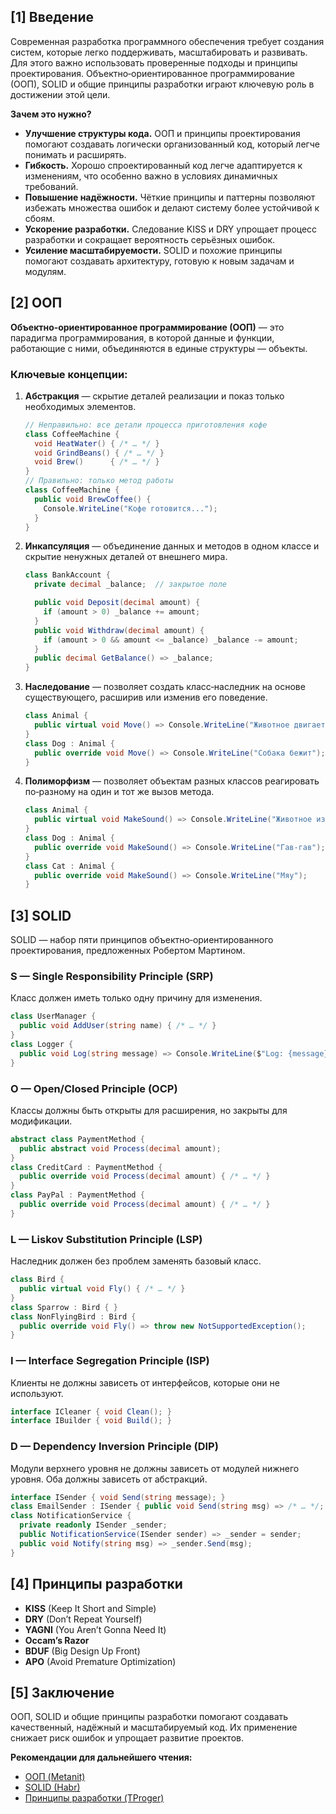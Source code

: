 ## [1] Введение

Современная разработка программного обеспечения требует создания систем, которые легко поддерживать, масштабировать и развивать. Для этого важно использовать проверенные подходы и принципы проектирования. Объектно‑ориентированное программирование (ООП), SOLID и общие принципы разработки играют ключевую роль в достижении этой цели.

**Зачем это нужно?**

- **Улучшение структуры кода.** ООП и принципы проектирования помогают создавать логически организованный код, который легче понимать и расширять.
- **Гибкость.** Хорошо спроектированный код легче адаптируется к изменениям, что особенно важно в условиях динамичных требований.
- **Повышение надёжности.** Чёткие принципы и паттерны позволяют избежать множества ошибок и делают систему более устойчивой к сбоям.
- **Ускорение разработки.** Следование KISS и DRY упрощает процесс разработки и сокращает вероятность серьёзных ошибок.
- **Усиление масштабируемости.** SOLID и похожие принципы помогают создавать архитектуру, готовую к новым задачам и модулям.

## [2] ООП

**Объектно‑ориентированное программирование (ООП)** — это парадигма программирования, в которой данные и функции, работающие с ними, объединяются в единые структуры — объекты.

### Ключевые концепции:

1. **Абстракция** — скрытие деталей реализации и показ только необходимых элементов.
    
    ```csharp
    // Неправильно: все детали процесса приготовления кофе
    class CoffeeMachine {
      void HeatWater() { /* … */ }
      void GrindBeans() { /* … */ }
      void Brew()      { /* … */ }
    }
    // Правильно: только метод работы
    class CoffeeMachine {
      public void BrewCoffee() {
        Console.WriteLine("Кофе готовится...");
      }
    }
    ```
    
2. **Инкапсуляция** — объединение данных и методов в одном классе и скрытие ненужных деталей от внешнего мира.
    
    ```csharp
    class BankAccount {
      private decimal _balance;  // закрытое поле
    
      public void Deposit(decimal amount) {
        if (amount > 0) _balance += amount;
      }
      public void Withdraw(decimal amount) {
        if (amount > 0 && amount <= _balance) _balance -= amount;
      }
      public decimal GetBalance() => _balance;
    }
    ```
    
3. **Наследование** — позволяет создать класс‑наследник на основе существующего, расширив или изменив его поведение.
    
    ```csharp
    class Animal {
      public virtual void Move() => Console.WriteLine("Животное двигается");
    }
    class Dog : Animal {
      public override void Move() => Console.WriteLine("Собака бежит");
    }
    ```
    
4. **Полиморфизм** — позволяет объектам разных классов реагировать по‑разному на один и тот же вызов метода.
    
    ```csharp
    class Animal {
      public virtual void MakeSound() => Console.WriteLine("Животное издаёт звук");
    }
    class Dog : Animal {
      public override void MakeSound() => Console.WriteLine("Гав‑гав");
    }
    class Cat : Animal {
      public override void MakeSound() => Console.WriteLine("Мяу");
    }
    ```
    

## [3] SOLID

SOLID — набор пяти принципов объектно‑ориентированного проектирования, предложенных Робертом Мартином.

### S — Single Responsibility Principle (SRP)

Класс должен иметь только одну причину для изменения.

```csharp
class UserManager {
  public void AddUser(string name) { /* … */ }
}
class Logger {
  public void Log(string message) => Console.WriteLine($"Log: {message}");
}
```

### O — Open/Closed Principle (OCP)

Классы должны быть открыты для расширения, но закрыты для модификации.

```csharp
abstract class PaymentMethod {
  public abstract void Process(decimal amount);
}
class CreditCard : PaymentMethod {
  public override void Process(decimal amount) { /* … */ }
}
class PayPal : PaymentMethod {
  public override void Process(decimal amount) { /* … */ }
}
```

### L — Liskov Substitution Principle (LSP)

Наследник должен без проблем заменять базовый класс.

```csharp
class Bird {
  public virtual void Fly() { /* … */ }
}
class Sparrow : Bird { }
class NonFlyingBird : Bird {
  public override void Fly() => throw new NotSupportedException();
}
```

### I — Interface Segregation Principle (ISP)

Клиенты не должны зависеть от интерфейсов, которые они не используют.

```csharp
interface ICleaner { void Clean(); }
interface IBuilder { void Build(); }
```

### D — Dependency Inversion Principle (DIP)

Модули верхнего уровня не должны зависеть от модулей нижнего уровня. Оба должны зависеть от абстракций.

```csharp
interface ISender { void Send(string message); }
class EmailSender : ISender { public void Send(string msg) => /* … */; }
class NotificationService {
  private readonly ISender _sender;
  public NotificationService(ISender sender) => _sender = sender;
  public void Notify(string msg) => _sender.Send(msg);
}
```

## [4] Принципы разработки

- **KISS** (Keep It Short and Simple)
- **DRY** (Don’t Repeat Yourself)
- **YAGNI** (You Aren’t Gonna Need It)
- **Occam’s Razor**
- **BDUF** (Big Design Up Front)
- **APO** (Avoid Premature Optimization)

## [5] Заключение

ООП, SOLID и общие принципы разработки помогают создавать качественный, надёжный и масштабируемый код. Их применение снижает риск ошибок и упрощает развитие проектов.

**Рекомендации для дальнейшего чтения:**

- [ООП (Metanit)](https://metanit.com/common/langs/1.3.php)
- [SOLID (Habr)](https://habr.com/ru/companies/productivity_inside/articles/505430/)
- [Принципы разработки (TProger)](https://tproger.ru/articles/5-principov-chitaemogo-koda-kiss-yagni-dry-bduf-i-britva-okkama)